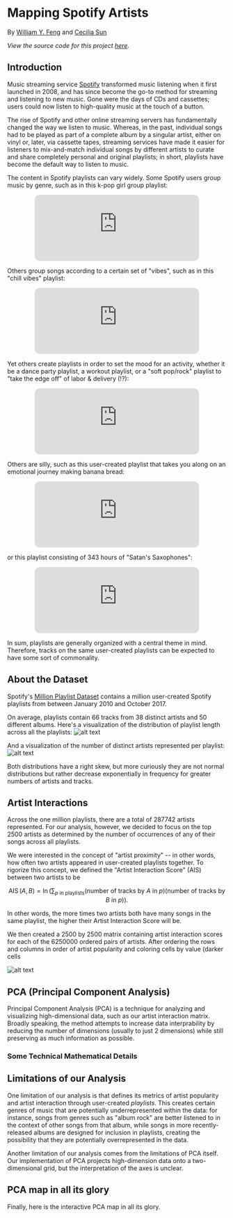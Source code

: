 # Mapping Spotify Artists

<div class="subtitle-container">
	<p>By <a href="https://womogenes.github.io" target="_blank">William Y. Feng</a> and <a href="https://tinyurl.com/ceciliasun" target="_blank">Cecilia Sun</a></p>
	<p><i>View the source code for this project <a href="https://github.com/womogenes/spotify-final" target="_blank">here</a>.</i></p>
</div>

## Introduction

Music streaming service [Spotify](https://www.spotify.com/) transformed music listening when it first launched in 2008, and has since become the go-to method for streaming and listening to new music.
Gone were the days of CDs and cassettes; users could now listen to high-quality music at the touch of a button.

<!---
One of the greatest conveniences Spotify had to offer, however, was the ability to quickly create and add to playlists.
--->

The rise of Spotify and other online streaming servers has fundamentally changed the way we listen to music.
Whereas, in the past, individual songs had to be played as part of a complete album by a singular artist, either on vinyl or, later, via cassette tapes, streaming services have made it easier for listeners to mix-and-match individual songs by different artists to curate and share completely personal and original playlists; in short, playlists have become the default way to listen to music.

The content in Spotify playlists can vary widely.
Some Spotify users group music by genre, such as in this k-pop girl group playlist:

<center>  
<iframe style="border-radius:12px" src="https://open.spotify.com/embed/playlist/2DLAaotcOJPMecaaZtrgtk?utm_source=generator" width="75%" height="152" frameBorder="0" allowfullscreen="" allow="autoplay; clipboard-write; encrypted-media; fullscreen; picture-in-picture" loading="lazy"></iframe>
</center>

Others group songs according to a certain set of "vibes", such as in this "chill vibes" playlist:

<center>
<iframe style="border-radius:12px" src="https://open.spotify.com/embed/playlist/4PAzvpUoDjE1hsLyYxbxNx?utm_source=generator" width="75%" height="152" frameBorder="0" allowfullscreen="" allow="autoplay; clipboard-write; encrypted-media; fullscreen; picture-in-picture" loading="lazy"></iframe>
</center>

Yet others create playlists in order to set the mood for an activity, whether it be a dance party playlist, a workout playlist, or a "soft pop/rock" playlist to "take the edge off" of labor \& delivery (!?):

<center>
<iframe style="border-radius:12px" src="https://open.spotify.com/embed/playlist/37i9dQZF1DXe13FP72mxNn?utm_source=generator" width="75%" height="152" frameBorder="0" allowfullscreen="" allow="autoplay; clipboard-write; encrypted-media; fullscreen; picture-in-picture" loading="lazy"></iframe>
</center>

Others are silly, such as this user-created playlist that takes you along on an emotional journey making banana bread:

<center>
<iframe style="border-radius:12px" src="https://open.spotify.com/embed/playlist/2k9WGCD9GxTUsdYtIDnZhG?utm_source=generator" width="75%" height="152" frameBorder="0" allowfullscreen="" allow="autoplay; clipboard-write; encrypted-media; fullscreen; picture-in-picture" loading="lazy"></iframe>
</center>

or this playlist consisting of 343 hours of "Satan's Saxophones":

<center>
<iframe style="border-radius:12px" src="https://open.spotify.com/embed/playlist/5YuogqMDKbD8KSXn71MGdt?utm_source=generator" width="75%" height="152" frameBorder="0" allowfullscreen="" allow="autoplay; clipboard-write; encrypted-media; fullscreen; picture-in-picture" loading="lazy"></iframe>
</center>

In sum, playlists are generally organized with a central theme in mind. Therefore, tracks on the same user-created playlists can be expected to have some sort of commonality.

## About the Dataset

Spotify's [Million Playlist Dataset](https://www.aicrowd.com/challenges/spotify-million-playlist-dataset-challenge) contains a million user-created Spotify playlists from between January 2010 and October 2017.

On average, playlists contain 66 tracks from 38 distinct artists and 50 different albums.
Here's a visualization of the distribution of playlist length across all the playlists:
![alt text](images/artistdistrib.png)

And a visualization of the number of distinct artists represented per playlist:
![alt text](images/trackdistrib.png)

Both distributions have a right skew, but more curiously they are not normal distributions but rather decrease exponentially in frequency for greater numbers of artists and tracks.

## Artist Interactions

Across the one million playlists, there are a total of 287742 artists represented.
For our analysis, however, we decided to focus on the top 2500 artists as determined by the number of occurrences of any of their songs across all playlists.

We were interested in the concept of "artist proximity" -- in other words, how often two artists appeared in user-created playlists together.
To rigorize this concept, we defined the "Artist Interaction Score" (AIS) between two artists to be

$$
	\operatorname{AIS}(A,B) = \ln\left(\sum_{p\text{ in playlists}}(\text{number of tracks by }A\text{ in }p)(\text{number of tracks by }B\text{ in }p)\right).
$$

In other words, the more times two artists both have many songs in the same playlist, the higher their Artist Interaction Score will be.

We then created a 2500 by 2500 matrix containing artist interaction scores for each of the 6250000 ordered pairs of artists. After ordering the rows and columns in order of artist popularity and coloring cells by value (darker cells

![alt text](images/correlationmatrix.png)

<!---
talk about how popular artists are generally put with popular artists
--->

## PCA (Principal Component Analysis)

Principal Component Analysis (PCA) is a technique for analyzing and visualizing high-dimensional data, such as our artist interaction matrix. Broadly speaking, the method attempts to increase data interprability by reducing the number of dimensions (usually to just 2 dimensions) while still preserving as much information as possible.

### Some Technical Mathematical Details

<!---
explain pca.
--->

## Limitations of our Analysis

One limitation of our analysis is that defines its metrics of artist popularity and artist interaction through user-created _playlists_. This creates certain genres of music that are potentially underrepresented within the data: for instance,
songs from genres such as "album rock" are better listened to in the context of other songs from that album, while songs in more recently-released albums are designed for inclusion in playlists, creating the possibility that they are potentially overrepresented in the data.

Another limitation of our analysis comes from the limitations of PCA itself. Our implementation of PCA projects high-dimension data onto a two-dimensional grid, but the interpretation of the axes is unclear.

## PCA map in all its glory

Finally, here is the interactive PCA map in all its glory.
